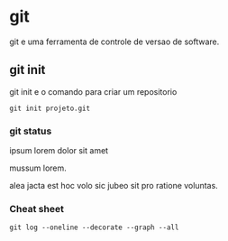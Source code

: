 # git

git e uma ferramenta de controle de versao de software.


## git init

git init e o comando para criar um repositorio

```
git init projeto.git
```


### git status

ipsum lorem dolor sit amet

mussum lorem.


alea jacta est
hoc volo sic jubeo sit pro ratione voluntas.


### Cheat sheet

```
git log --oneline --decorate --graph --all
```
